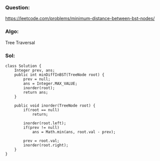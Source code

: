 ### Question:
https://leetcode.com/problems/minimum-distance-between-bst-nodes/

### Algo:
Tree Traversal

### Sol:
```
class Solution {
    Integer prev, ans;
    public int minDiffInBST(TreeNode root) {
        prev = null;
        ans = Integer.MAX_VALUE;
        inorder(root);
        return ans;
    }
    
    public void inorder(TreeNode root) {
        if(root == null)
            return;
        
        inorder(root.left);
        if(prev != null)
            ans = Math.min(ans, root.val - prev);
        
        prev = root.val;
        inorder(root.right);
    }
}
```
